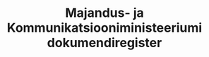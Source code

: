 ---
title: Majandus- ja Kommunikatsiooniministeeriumi dokumendiregister
title_en: "Ministry of Economic affairs and Communications' Document Registry"
notes: >-
  Majandus- ja Kommunikatsiooniministeeriumi dokumendiregistri avalikus vaates
  on võimalik tutvuda ministeeriumi tegevuse käigus loodud või saadud
  dokumentidega (kirjavahetus, leping, käskkiri), millele ei ole kehtestatud
  juurdepääsupiirangut.
notes_en: ''
category:
  - Valitsus ja avalik sektor
category_en:
  - Government and Public Sector
resources:
  - name: Dokumendiregister
    url: 'https://adr.rik.ee/mkm/'
    format: html
    interactive: 'True'
license: 'https://creativecommons.org/licenses/by-sa/3.0/ee/legalcode'
update_freq: 'http://purl.org/linked-data/sdmx/2009/code#freq-B'
organization: Majandus -ja Kommunikatsiooniministeerium
maintainer_name: ''
maintainer_email: ''
maintainer_phone: ''
date_issued: '20/04/2020'
date_modified: '20/04/2020'
---